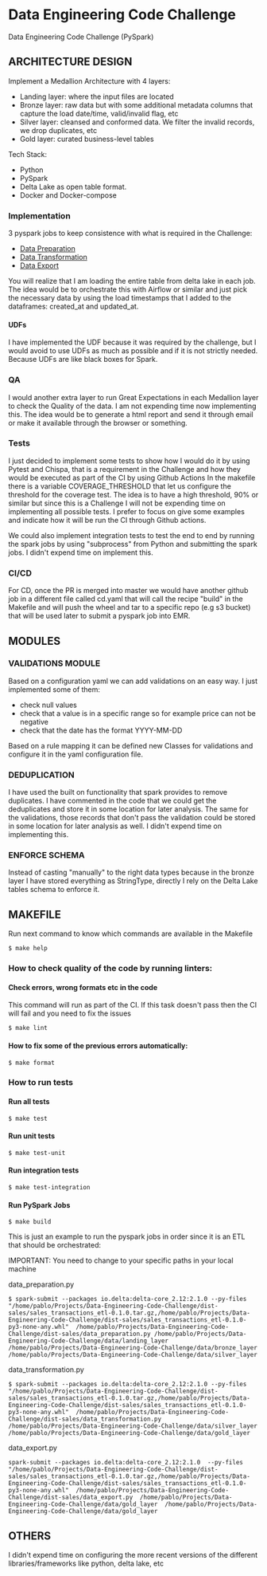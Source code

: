 # Data Engineering Code Challenge
Data Engineering Code Challenge (PySpark)


## ARCHITECTURE DESIGN

Implement a Medallion Architecture with 4 layers:

- Landing layer: where the input files are located 
- Bronze layer: raw data but with some additional metadata columns that capture the load date/time, valid/invalid flag, etc
- Silver layer: cleansed and conformed data. We filter the invalid records, we drop duplicates, etc 
- Gold layer: curated business-level tables

Tech Stack:
- Python
- PySpark 
- Delta Lake as open table format.
- Docker and Docker-compose 

### Implementation

3 pyspark jobs to keep consistence with what is required in the Challenge: 

- [Data Preparation](spark_jobs/data_preparation.py) 
- [Data Transformation](spark_jobs/data_transformation.py) 
- [Data Export](spark_jobs/data_export.py) 

You will realize that I am loading the entire table from delta lake in each job. The idea would be to orchestrate 
this with Airflow or similar and just pick the necessary data by using the load timestamps that I added to the 
dataframes: created_at and updated_at.

#### UDFs

I have implemented the UDF because it was required by the challenge, but I would avoid to use UDFs as much as possible
and if it is not strictly needed. Because UDFs are like black boxes for Spark. 

### QA

I would another extra layer to run Great Expectations in each Medallion layer to check the Quality of the data.
I am not expending time now implementing this. The idea would be to generate a html report and send it through email
or make it available through the browser or something.

### Tests

I just decided to implement some tests to show how I would do it by using Pytest and Chispa, that is a requirement in 
the Challenge and how they would be executed as part of the CI by using Github Actions
In the makefile there is a variable COVERAGE_THRESHOLD that let us configure the threshold for the coverage test. 
The idea is to have a high threshold, 90% or similar but since this is a Challenge I will not be expending time
on implementing all possible tests. I prefer to focus on give some examples and indicate how it will be run the CI
through Github actions.

We could also implement integration tests to test the end to end by running the spark jobs by using "subprocess" from 
Python  and submitting the spark jobs. I didn't expend time on implement this.

### CI/CD

For CD, once the PR is merged into master we would have another github job in a different file called cd.yaml that will
call the recipe "build" in the Makefile and will push the wheel and tar to a specific repo  (e.g s3 bucket) that will
be used later to submit a pyspark job into EMR. 

## MODULES

### VALIDATIONS MODULE

Based on a configuration yaml we can add validations on an easy way. I just implemented some of them:

- check null values
- check that a value is in a specific range so for example price can not be negative
- check that the date has the format YYYY-MM-DD

Based on a rule mapping it can be defined new Classes for validations and configure it in the yaml configuration file.

### DEDUPLICATION

I have used the built on functionality that spark provides to remove duplicates. I have commented in the code 
that we could get the deduplicates and store it in some location for later analysis. The same for the validations,
those records that don't pass the validation could be stored in some location for later analysis as well. I didn't 
expend time on implementing this. 

### ENFORCE SCHEMA

Instead of casting "manually" to the right data types because in the bronze layer I have stored everything as StringType,
directly I rely on the Delta Lake tables schema to enforce it. 

## MAKEFILE

Run next command to know which commands are available in the Makefile

```
$ make help
```

### How to check quality of the code by running linters:

#### Check errors, wrong formats etc in the code

This command will run as part of the CI. If this task doesn't pass then the CI will fail and you need to fix the issues

```
$ make lint 
```

#### How to fix some of the previous errors automatically:

```
$ make format 
```

### How to run tests

#### Run all tests

```
$ make test 
```

#### Run unit tests

```
$ make test-unit
```

#### Run integration tests

```
$ make test-integration
```

#### Run PySpark Jobs

```
$ make build
```

This is just an example to run the pyspark jobs in order since it is an ETL that should be orchestrated:

IMPORTANT: You need to change to your specific paths in your local machine


data_preparation.py

```
$ spark-submit --packages io.delta:delta-core_2.12:2.1.0 --py-files "/home/pablo/Projects/Data-Engineering-Code-Challenge/dist-sales/sales_transactions_etl-0.1.0.tar.gz,/home/pablo/Projects/Data-Engineering-Code-Challenge/dist-sales/sales_transactions_etl-0.1.0-py3-none-any.whl"  /home/pablo/Projects/Data-Engineering-Code-Challenge/dist-sales/data_preparation.py /home/pablo/Projects/Data-Engineering-Code-Challenge/data/landing_layer  /home/pablo/Projects/Data-Engineering-Code-Challenge/data/bronze_layer  /home/pablo/Projects/Data-Engineering-Code-Challenge/data/silver_layer
```



data_transformation.py

```
$ spark-submit --packages io.delta:delta-core_2.12:2.1.0 --py-files "/home/pablo/Projects/Data-Engineering-Code-Challenge/dist-sales/sales_transactions_etl-0.1.0.tar.gz,/home/pablo/Projects/Data-Engineering-Code-Challenge/dist-sales/sales_transactions_etl-0.1.0-py3-none-any.whl"  /home/pablo/Projects/Data-Engineering-Code-Challenge/dist-sales/data_transformation.py  /home/pablo/Projects/Data-Engineering-Code-Challenge/data/silver_layer  /home/pablo/Projects/Data-Engineering-Code-Challenge/data/gold_layer
```

data_export.py

```
spark-submit --packages io.delta:delta-core_2.12:2.1.0  --py-files "/home/pablo/Projects/Data-Engineering-Code-Challenge/dist-sales/sales_transactions_etl-0.1.0.tar.gz,/home/pablo/Projects/Data-Engineering-Code-Challenge/dist-sales/sales_transactions_etl-0.1.0-py3-none-any.whl"  /home/pablo/Projects/Data-Engineering-Code-Challenge/dist-sales/data_export.py  /home/pablo/Projects/Data-Engineering-Code-Challenge/data/gold_layer  /home/pablo/Projects/Data-Engineering-Code-Challenge/data/gold_layer
```

## OTHERS

I didn't expend time on configuring the more recent versions of the different libraries/frameworks like python, delta lake, etc
